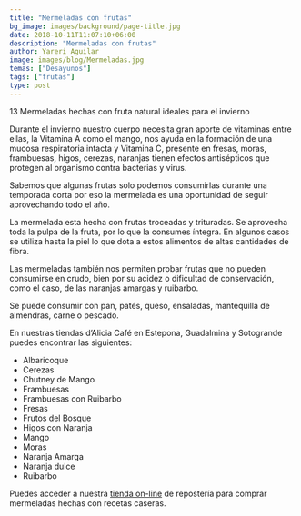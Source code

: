 ```yaml
---
title: "Mermeladas con frutas"
bg_image: images/background/page-title.jpg
date: 2018-10-11T11:07:10+06:00
description: "Mermeladas con frutas"
author: Yareri Aguilar
image: images/blog/Mermeladas.jpg
temas: ["Desayunos"]
tags: ["frutas"]
type: post
---
```

13 Mermeladas hechas con fruta natural ideales para el invierno

Durante el invierno nuestro cuerpo necesita gran aporte de vitaminas entre ellas, la Vitamina A como el mango, nos ayuda en la formación de una mucosa respiratoria intacta y Vitamina C, presente en fresas, moras, frambuesas, higos, cerezas, naranjas tienen efectos antisépticos que protegen al organismo contra bacterias y virus.

Sabemos que algunas frutas solo podemos consumirlas durante una temporada corta por eso la mermelada es una oportunidad de seguir aprovechando todo el año.

La mermelada esta hecha con frutas troceadas y trituradas. Se aprovecha toda la pulpa de la fruta, por lo que la consumes íntegra. En algunos casos se utiliza hasta la piel lo que dota a estos alimentos de altas cantidades de fibra.

Las mermeladas también nos permiten probar frutas que no pueden consumirse en crudo, bien por su acidez o dificultad de conservación, como el caso, de las naranjas amargas y ruibarbo.

Se puede consumir con pan, patés, queso, ensaladas, mantequilla de almendras, carne o pescado.

En nuestras tiendas d’Alicia Café en Estepona, Guadalmina y Sotogrande puedes encontrar las siguientes:

- Albaricoque
- Cerezas
- Chutney de Mango
- Frambuesas
- Frambuesas con Ruibarbo
- Fresas
- Frutos del Bosque
- Higos con Naranja
- Mango
- Moras
- Naranja Amarga
- Naranja dulce
- Ruibarbo

Puedes acceder a nuestra [tienda on-line](/product/mermeladas) de repostería para comprar mermeladas hechas con recetas caseras.
